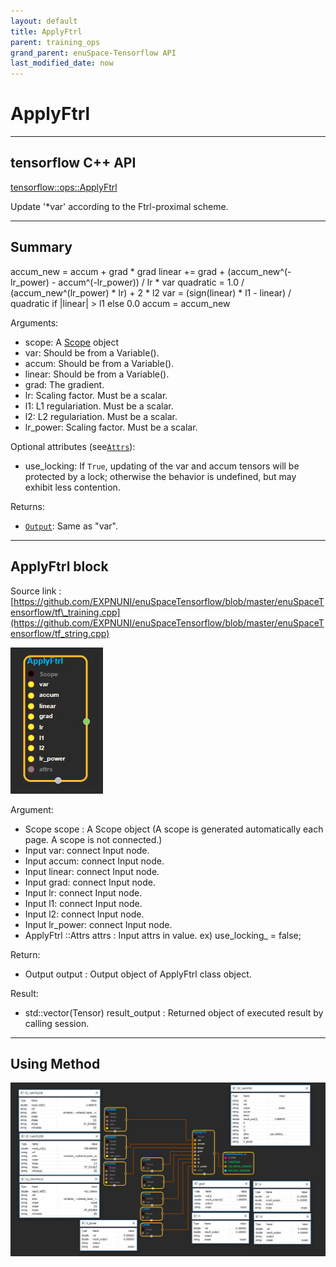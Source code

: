 ```yaml
--- 
layout: default 
title: ApplyFtrl 
parent: training_ops 
grand_parent: enuSpace-Tensorflow API 
last_modified_date: now 
--- 
```


# ApplyFtrl

---

## tensorflow C++ API

[tensorflow::ops::ApplyFtrl](https://www.tensorflow.org/api_docs/cc/class/tensorflow/ops/apply-ftrl)

Update '\*var' according to the Ftrl-proximal scheme.

---

## Summary

accum\_new = accum + grad \* grad linear += grad + \(accum\_new^\(-lr\_power\) - accum^\(-lr\_power\)\) / lr \* var quadratic = 1.0 / \(accum\_new^\(lr\_power\) \* lr\) + 2 \* l2 var = \(sign\(linear\) \* l1 - linear\) / quadratic if \|linear\| &gt; l1 else 0.0 accum = accum\_new

Arguments:

* scope: A [Scope](https://www.tensorflow.org/api_docs/cc/class/tensorflow/scope.html#classtensorflow_1_1_scope) object
* var: Should be from a Variable\(\).
* accum: Should be from a Variable\(\).
* linear: Should be from a Variable\(\).
* grad: The gradient.
* lr: Scaling factor. Must be a scalar.
* l1: L1 regulariation. Must be a scalar.
* l2: L2 regulariation. Must be a scalar.
* lr\_power: Scaling factor. Must be a scalar.

Optional attributes \(see[`Attrs`](https://www.tensorflow.org/api_docs/cc/struct/tensorflow/ops/apply-ftrl/attrs.html#structtensorflow_1_1ops_1_1_apply_ftrl_1_1_attrs)\):

* use\_locking: If `True`, updating of the var and accum tensors will be protected by a lock; otherwise the behavior is undefined, but may exhibit less contention.

Returns:

* [`Output`](https://www.tensorflow.org/api_docs/cc/class/tensorflow/output.html#classtensorflow_1_1_output): Same as "var".

---

## ApplyFtrl block

Source link : [https://github.com/EXPNUNI/enuSpaceTensorflow/blob/master/enuSpaceTensorflow/tf\_training.cpp](https://github.com/EXPNUNI/enuSpaceTensorflow/blob/master/enuSpaceTensorflow/tf_string.cpp)

![](./assets/training/ApplyFtrl1.jpg)

Argument:

* Scope scope : A Scope object \(A scope is generated automatically each page. A scope is not connected.\)
* Input var: connect  Input node.
* Input accum: connect  Input node.
* Input linear: connect  Input node.
* Input grad: connect  Input node.
* Input lr: connect  Input node.
* Input l1: connect  Input node.
* Input l2: connect  Input node.
* Input lr\_power: connect  Input node.
* ApplyFtrl ::Attrs attrs : Input attrs in value. ex\) use\_locking\_ = false;

Return:

* Output output : Output object of ApplyFtrl class object.

Result:

* std::vector\(Tensor\) result\_output : Returned object of executed result by calling session.

---

## Using Method

![](./assets/training/ApplyFtrl2.jpg)

